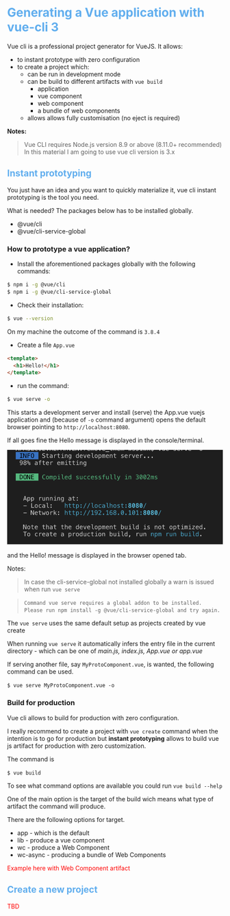 # <span style='color:#61AEEE'>Generating a Vue application with vue-cli 3

Vue cli is a professional project generator for VueJS.
It allows:

- to instant prototype with zero configuration
- to create a project which:
  - can be run in development mode
  - can be build to different artifacts with `vue build`
    - application
    - vue component
    - web component
    - a bundle of web components
  - allows allows fully customisation (no eject is required)

**Notes:**

> Vue CLI requires Node.js version 8.9 or above (8.11.0+ recommended)
> In this material I am going to use vue cli version is 3.x

## <span style='color:#61AEEE'>Instant prototyping

You just have an idea and you want to quickly materialize it, vue cli instant prototyping is the tool you need.

What is needed? The packages below has to be installed globally.

- @vue/cli
- @vue/cli-service-global

### How to prototype a vue application?

- Install the aforementioned packages globally with the following commands:

```sh
$ npm i -g @vue/cli
$ npm i -g @vue/cli-service-global
```

- Check their installation:

```sh
$ vue --version
```

On my machine the outcome of the command is `3.8.4`

- Create a file `App.vue`

```html
<template>
  <h1>Hello!</h1>
</template>
```

- run the command:

```sh
$ vue serve -o
```

This starts a development server and install (serve) the App.vue vuejs application and (because of `-o` command argument) opens the default browser pointing to `http://localhost:8080`.

If all goes fine the Hello message is displayed in the console/terminal.

![Run vue serve](./images/vuejs/instant_prototyping_with_vue_cli.png)

and the Hello! message is displayed in the browser opened tab.

Notes:

> In case the cli-service-global not installed globally a warn is issued when run `vue serve`

> `Command vue serve requires a global addon to be installed. Please run npm install -g @vue/cli-service-global and try again.`

The `vue serve` uses the same default setup as projects created by vue create

When running `vue serve` it automatically infers the entry file in the current directory - which can be one of _main.js, index.js, App.vue or app.vue_

If serving another file, say `MyProtoComponent.vue`, is wanted, the following command can be used.

`$ vue serve MyProtoComponent.vue -o`

### Build for production

Vue cli allows to build for production with zero configuration.

I really recommend to create a project with `vue create` command when the intention is to go for production but **instant prototyping** allows to build vue js artifact for production with zero customization.

The command is

`$ vue build`

To see what command options are available you could run `vue build --help`

One of the main option is the target of the build wich means what type of artifact the command will produce.

There are the following options for target.

- app - which is the default
- lib - produce a vue component
- wc - produce a Web Component
- wc-async - producing a bundle of Web Components

<span style="color:red"> Example here with Web Component artifact

## <span style='color:#61AEEE'>Create a new project

<span style="color:red"> TBD
